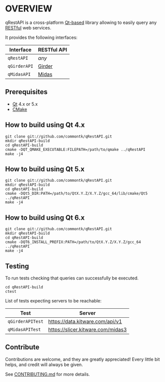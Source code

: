 # OVERVIEW

qRestAPI is a cross-platform [Qt-based](https://www.qt.io/) library 
allowing to easily query any [RESTful](https://en.wikipedia.org/wiki/Representational_state_transfer) web services. 

It provides the following interfaces:

| Interface    | RESTful API      |
|--------------| -----------------|
| `qRestAPI`   | _any_            |
| `qGirderAPI` | [Girder][girder] |
| `qMidasAPI`  | [Midas][midas]   |

[girder]: https://github.com/girder/girder
[midas]: https://github.com/midasplatform/midas

## Prerequisites

 * [Qt](https://www.qt.io/) 4.x or 5.x
 * [CMake](http://www.cmake.org)

## How to build using Qt 4.x

    git clone git://github.com/commontk/qRestAPI.git
    mkdir qRestAPI-build
    cd qRestAPI-build
    cmake -DQT_QMAKE_EXECUTABLE:FILEPATH=/path/to/qmake ../qRestAPI
    make -j4

## How to build using Qt 5.x

    git clone git://github.com/commontk/qRestAPI.git
    mkdir qRestAPI-build
    cd qRestAPI-build
    cmake -DQt5_DIR:PATH=/path/to/QtX.Y.Z/X.Y.Z/gcc_64/lib/cmake/Qt5 ../qRestAPI
    make -j4

## How to build using Qt 6.x

    git clone git://github.com/commontk/qRestAPI.git
    mkdir qRestAPI-build
    cd qRestAPI-build
    cmake -DQT6_INSTALL_PREFIX:PATH=/path/to/QtX.Y.Z/X.Y.Z/gcc_64 ../qRestAPI
    make -j4

## Testing

To run tests checking that queries can successfully be executed.

    cd qRestAPI-build
    ctest

List of tests expecting servers to be reachable:

| Test             | Server                            |
|------------------|-----------------------------------|
| `qGirderAPITest` | https://data.kitware.com/api/v1   |
| `qMidasAPITest`  | https://slicer.kitware.com/midas3 |


## Contribute

Contributions are welcome, and they are greatly appreciated! Every little bit helps, and credit will always be given.

See [CONTRIBUTING.md][contributing] for more details.

[contributing]: https://github.com/commontk/qRestAPI/blob/master/CONTRIBUTING.md
